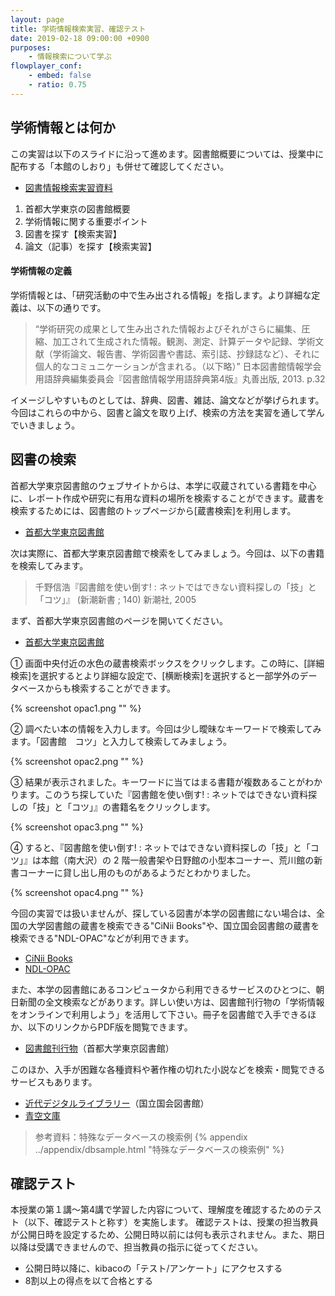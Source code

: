 ```yaml
---
layout: page
title: 学術情報検索実習、確認テスト
date: 2019-02-18 09:00:00 +0900
purposes:
    - 情報検索について学ぶ
flowplayer_conf:
    - embed: false
    - ratio: 0.75
---
```



学術情報とは何か
--------------------
この実習は以下のスライドに沿って進めます。図書館概要については、授業中に配布する「本館のしおり」も併せて確認してください。

-   [図書情報検索実習資料](pc_libraly_2019.pdf)

1.  首都大学東京の図書館概要
1.  学術情報に関する重要ポイント
1.  図書を探す【検索実習】
1.  論文（記事）を探す【検索実習】

#### 学術情報の定義

 学術情報とは、「研究活動の中で生み出される情報」を指します。より詳細な定義は、以下の通りです。

 >“学術研究の成果として生み出された情報およびそれがさらに編集、圧縮、加工されて生成された情報。観測、測定、計算データや記録、学術文献（学術論文、報告書、学術図書や書誌、索引誌、抄録誌など）、それに個人的なコミュニケーションが含まれる。（以下略）”
 >日本図書館情報学会用語辞典編集委員会『図書館情報学用語辞典第4版』丸善出版, 2013. p.32

 イメージしやすいものとしては、辞典、図書、雑誌、論文などが挙げられます。今回はこれらの中から、図書と論文を取り上げ、検索の方法を実習を通して学んでいきましょう。


図書の検索
--------------------

首都大学東京図書館のウェブサイトからは、本学に収蔵されている書籍を中心に、レポート作成や研究に有用な資料の場所を検索することができます。蔵書を検索するためには、図書館のトップページから[蔵書検索]を利用します。

-   [首都大学東京図書館](http://www.lib.tmu.ac.jp/)


次は実際に、首都大学東京図書館で検索をしてみましょう。今回は、以下の書籍を検索してみます。

> 千野信浩『図書館を使い倒す! : ネットではできない資料探しの「技」と「コツ」』 (新潮新書 ; 140) 新潮社, 2005

まず、首都大学東京図書館のページを開いてください。

-   [首都大学東京図書館](http://www.lib.tmu.ac.jp/)

&#9312; 画面中央付近の水色の蔵書検索ボックスをクリックします。この時に、[詳細検索]を選択するとより詳細な設定で、[横断検索]を選択すると一部学外のデータベースからも検索することができます。


{% screenshot opac1.png "" %}

&#9313; 調べたい本の情報を入力します。今回は少し曖昧なキーワードで検索してみます。「図書館　コツ」と入力して検索してみましょう。

{% screenshot opac2.png "" %}

&#9314; 結果が表示されました。キーワードに当てはまる書籍が複数あることがわかります。このうち探していた『図書館を使い倒す! : ネットではできない資料探しの「技」と「コツ」』の書籍名をクリックします。

{% screenshot opac3.png "" %}

&#9315; すると、『図書館を使い倒す! : ネットではできない資料探しの「技」と「コツ」』は本館（南大沢）の 2 階一般書架や日野館の小型本コーナー、荒川館の新書コーナーに貸し出し用のものがあるようだとわかりました。

{% screenshot opac4.png "" %}

今回の実習では扱いませんが、探している図書が本学の図書館にない場合は、全国の大学図書館の蔵書を検索できる"CiNii Books"や、国立国会図書館の蔵書を検索できる"NDL-OPAC"などが利用できます。
 
-   [CiNii Books](http://ci.nii.ac.jp/books/)
-   [NDL-OPAC](http://opac.ndl.go.jp/)

また、本学の図書館にあるコンピュータから利用できるサービスのひとつに、朝日新聞の全文検索などがあります。詳しい使い方は、図書館刊行物の「学術情報をオンラインで利用しよう」を活用して下さい。冊子を図書館で入手できるほか、以下のリンクからPDF版を閲覧できます。
  
-   [図書館刊行物](http://www.lib.tmu.ac.jp/publication.html)（首都大学東京図書館）

このほか、入手が困難な各種資料や著作権の切れた小説などを検索・閲覧できるサービスもあります。
 
-   [近代デジタルライブラリー](http://kindai.ndl.go.jp/)（国立国会図書館）
-   [青空文庫](http://www.aozora.gr.jp/)

>参考資料：特殊なデータベースの検索例
>{% appendix ../appendix/dbsample.html "特殊なデータベースの検索例" %}

確認テスト
--------------------

本授業の第１講～第4講で学習した内容について、理解度を確認するためのテスト（以下、確認テストと称す）を実施します。
確認テストは、授業の担当教員が公開日時を設定するため、公開日時以前には何も表示されません。また、期日以降は受講できませんので、担当教員の指示に従ってください。

-   公開日時以降に、kibacoの「テスト/アンケート」にアクセスする
-   8割以上の得点を以て合格とする